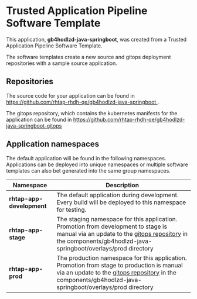 # Trusted Application Pipeline Software Template

This application, **gb4hodlzd-java-springboot**, was created from a Trusted Application Pipeline Software Template.

The software templates create a new source and gitops deployment repositories with a sample source application. 

## Repositories

The source code for your application can be found in [https://github.com/rhtap-rhdh-qe/gb4hodlzd-java-springboot ](https://github.com/rhtap-rhdh-qe/gb4hodlzd-java-springboot ).
 
The gitops repository, which contains the kubernetes manifests for the application can be found in 
[https://github.com/rhtap-rhdh-qe/gb4hodlzd-java-springboot-gitops ](https://github.com/rhtap-rhdh-qe/gb4hodlzd-java-springboot-gitops ) 

## Application namespaces 

The default application will be found in the following namespaces. Applications can be deployed into unique namespaces or multiple software templates can also bet generated into the same group namespaces.  

|  Namespace   |  Description   |  
| -------- | -------- |   
| **rhtap-app-development** | The default application during development. Every build will be deployed to this namespace for testing. | 
| **rhtap-app-stage** | The staging namespace for this application. Promotion from development to stage is manual via an update to the [gitops repository](https://github.com/rhtap-rhdh-qe/gb4hodlzd-java-springboot-gitops ) in the components/gb4hodlzd-java-springboot/overlays/prod directory |  
| **rhtap-app-prod** | The production namespace for this application. Promotion from stage to production is manual via an update to the [gitops repository](https://github.com/rhtap-rhdh-qe/gb4hodlzd-java-springboot-gitops ) in the components/gb4hodlzd-java-springboot/overlays/prod directory | 